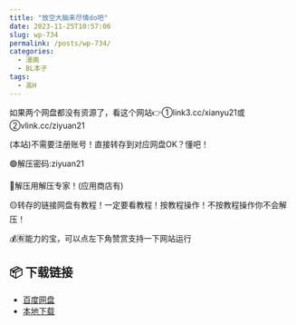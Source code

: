 ```yaml
---
title: "放空大脑来尽情do吧"
date: 2023-11-25T10:57:06
slug: wp-734
permalink: /posts/wp-734/
categories:
  - 漫画
  - BL本子
tags:
  - 高H
---
```


如果两个网盘都没有资源了，看这个网站👉①link3.cc/xianyu21或②vlink.cc/ziyuan21

(本站)不需要注册账号！直接转存到对应网盘OK？懂吧！

🟢解压密码:ziyuan21

🔵解压用解压专家！(应用商店有)

🟡转存的链接网盘有教程！一定要看教程！按教程操作！不按教程操作你不会解压！

💰🈶能力的宝，可以点左下角赞赏支持一下网站运行

## 📦 下载链接
- [百度网盘](https://blziyuan21.com/pay-download/734?key=118ac3a1d0&down_id=0)
- [本地下载](https://blziyuan21.com/pay-download/734?key=118ac3a1d0&down_id=1)

